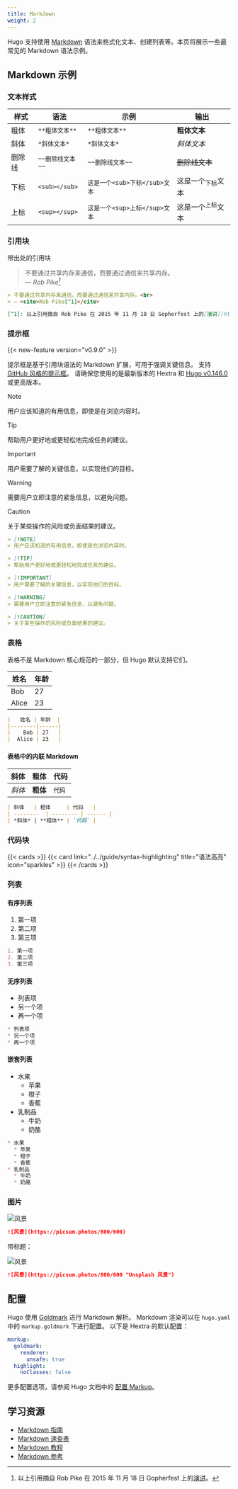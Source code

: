 ```yaml
---
title: Markdown
weight: 2
---
```


Hugo 支持使用 [Markdown](https://en.wikipedia.org/wiki/Markdown) 语法来格式化文本、创建列表等。本页将展示一些最常见的 Markdown 语法示例。

<!--more-->

## Markdown 示例

### 文本样式

| 样式   | 语法     | 示例   | 输出   |
| --------  | -------- | ------ | ------ |
| 粗体 | `**粗体文本**` | `**粗体文本**` | **粗体文本** |
| 斜体 | `*斜体文本*` | `*斜体文本*` | *斜体文本* |
| 删除线 | `~~删除线文本~~` | `~~删除线文本~~` | ~~删除线文本~~ |
| 下标 | `<sub></sub>` | `这是一个<sub>下标</sub>文本` | 这是一个<sub>下标</sub>文本 |
| 上标 | `<sup></sup>` | `这是一个<sup>上标</sup>文本` | 这是一个<sup>上标</sup>文本 |

### 引用块

带出处的引用块

> 不要通过共享内存来通信，而要通过通信来共享内存。<br>
> — <cite>Rob Pike[^1]</cite>

[^1]: 以上引用摘自 Rob Pike 在 2015 年 11 月 18 日 Gopherfest 上的[演讲](https://www.youtube.com/watch?v=PAAkCSZUG1c)。

```markdown {filename=Markdown}
> 不要通过共享内存来通信，而要通过通信来共享内存。<br>
> — <cite>Rob Pike[^1]</cite>

[^1]: 以上引用摘自 Rob Pike 在 2015 年 11 月 18 日 Gopherfest 上的[演讲](https://www.youtube.com/watch?v=PAAkCSZUG1c)。
```

### 提示框

{{< new-feature version="v0.9.0" >}}

提示框是基于引用块语法的 Markdown 扩展，可用于强调关键信息。
支持 [GitHub 风格的提示框](https://docs.github.com/en/get-started/writing-on-github/getting-started-with-writing-and-formatting-on-github/basic-writing-and-formatting-syntax#alerts)。
请确保您使用的是最新版本的 Hextra 和 [Hugo v0.146.0](https://github.com/gohugoio/hugo/releases/tag/v0.146.0) 或更高版本。

> [!NOTE]
> 用户应该知道的有用信息，即使是在浏览内容时。

> [!TIP]
> 帮助用户更好地或更轻松地完成任务的建议。

> [!IMPORTANT]
> 用户需要了解的关键信息，以实现他们的目标。

> [!WARNING]
> 需要用户立即注意的紧急信息，以避免问题。

> [!CAUTION]
> 关于某些操作的风险或负面结果的建议。

```markdown {filename=Markdown}
> [!NOTE]
> 用户应该知道的有用信息，即使是在浏览内容时。

> [!TIP]
> 帮助用户更好地或更轻松地完成任务的建议。

> [!IMPORTANT]
> 用户需要了解的关键信息，以实现他们的目标。

> [!WARNING]
> 需要用户立即注意的紧急信息，以避免问题。

> [!CAUTION]
> 关于某些操作的风险或负面结果的建议。
```

### 表格

表格不是 Markdown 核心规范的一部分，但 Hugo 默认支持它们。

|   姓名 | 年龄  |
|--------|------|
|    Bob | 27   |
|  Alice | 23   |

```markdown {filename=Markdown}
|   姓名 | 年龄  |
|--------|------|
|    Bob | 27   |
|  Alice | 23   |
```

#### 表格中的内联 Markdown

| 斜体   | 粗体     | 代码   |
| --------  | -------- | ------ |
| *斜体* | **粗体** | `代码` |

```markdown {filename=Markdown}
| 斜体   | 粗体     | 代码   |
| --------  | -------- | ------ |
| *斜体* | **粗体** | `代码` |
```

### 代码块

{{< cards >}}
  {{< card link="../../guide/syntax-highlighting" title="语法高亮" icon="sparkles" >}}
{{< /cards >}}

### 列表

#### 有序列表

1. 第一项
2. 第二项
3. 第三项

```markdown {filename=Markdown}
1. 第一项
2. 第二项
3. 第三项
```

#### 无序列表

* 列表项
* 另一个项
* 再一个项

```markdown {filename=Markdown}
* 列表项
* 另一个项
* 再一个项
```

#### 嵌套列表

* 水果
  * 苹果
  * 橙子
  * 香蕉
* 乳制品
  * 牛奶
  * 奶酪

```markdown {filename=Markdown}
* 水果
  * 苹果
  * 橙子
  * 香蕉
* 乳制品
  * 牛奶
  * 奶酪
```

### 图片

![风景](https://picsum.photos/800/600)

```markdown {filename=Markdown}
![风景](https://picsum.photos/800/600)
```

带标题：

![风景](https://picsum.photos/800/600 "Unsplash 风景")

```markdown {filename=Markdown}
![风景](https://picsum.photos/800/600 "Unsplash 风景")
```

## 配置

Hugo 使用 [Goldmark](https://github.com/yuin/goldmark) 进行 Markdown 解析。
Markdown 渲染可以在 `hugo.yaml` 中的 `markup.goldmark` 下进行配置。
以下是 Hextra 的默认配置：

```yaml {filename="hugo.yaml"}
markup:
  goldmark:
    renderer:
      unsafe: true
  highlight:
    noClasses: false
```

更多配置选项，请参阅 Hugo 文档中的 [配置 Markup](https://gohugo.io/getting-started/configuration-markup/)。

## 学习资源

* [Markdown 指南](https://www.markdownguide.org/)
* [Markdown 速查表](https://github.com/adam-p/markdown-here/wiki/Markdown-Cheatsheet)
* [Markdown 教程](https://www.markdowntutorial.com/)
* [Markdown 参考](https://commonmark.org/help/)
